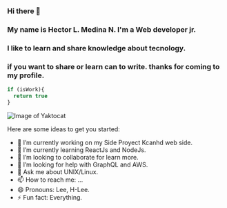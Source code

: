 ### Hi there 👋
### My name is Hector L. Medina N. I'm a Web developer jr.
### I like to learn and share knowledge about tecnology.
### if you want to share or learn can to write. thanks for coming to my profile.

```javascript
if (isWork){
  return true
}
```
![Image of Yaktocat](https://encrypted-tbn0.gstatic.com/images?q=tbn:ANd9GcTLJVzyorfQUvWul6-4pla5hQk29T-xQJoqtg&usqp=CAU)


Here are some ideas to get you started:

- 🔭 I’m currently working on my Side Proyect Kcanhd web side.
- 🌱 I’m currently learning ReactJs and NodeJs.
- 👯 I’m looking to collaborate for learn more.
- 🤔 I’m looking for help with GraphQL and AWS.
- 💬 Ask me about UNIX/Linux.
- 📫 How to reach me: ...
- 😄 Pronouns: Lee, H-Lee.
- ⚡ Fun fact: Everything.

